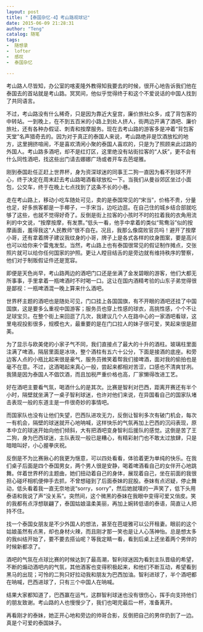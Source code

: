 ```yaml
---
layout: post
title: "【泰国杂忆-4】考山路观球记"
date: 2015-06-09 21:28:31
author: "Teng"
catalog: 随笔
tags:
-  随想录
-  lofter
-  感叹
-  泰国杂忆

---
```

考山路人尽皆知，办公室的喀麦隆外教得知我要去的时候，很开心地告诉我们他在泰国去的首站就是考山路。冥冥间，他似乎觉得终于和这个不爱说话的中国人找到了共同语言。

不过，考山路没有什么稀奇，只是因为靠近大皇宫，廉价旅社众多，成了背包客的中转站。一到晚上，在不到五百米的小路上到处人挤人，街两边开满了酒吧、廉价旅社，还有各种办假证、刺青和按摩服务。现在去考山路的游客多是冲着“背包客天堂”名声猎奇去的。因为对于真正的泰国人来说，考山路绝非是饮酒放松的地方，这里拥挤喧闹，不是喜欢清闲小聚的泰国人喜欢的，只是为了照顾来此过路的外国人。考山路多酒吧，却不是红灯区，这里绝没有站街拉客的“人妖”，更不会有什么同性酒吧，找这些出门请去娜娜广场或者开车去芭堤雅。

刚到泰国赴任正赶上世界杯，身为资深球迷的同事王二狗一直因为看不到球不开心，终于决定在周末赶去考山路喝酒看球放松一下。当我们从曼谷郊区坐过小面包，公交车，终于在晚上七点找到了这条不长的小巷。

走在考山路上，移动小吃车随处可见，卖的是泰国常见的“宋当”，价格不贵，分量也足，好多旅客都是一手椰子，一手宋当，边吃边逛。在自己住的城乡结合部就吃够了这些，也就不觉得好奇了。反倒是街上拉客的小孩时不时的拉着我的衣角用流利的中文说，“按摩按摩，有发票。”低头一看，他手中拿着的类似“鸳鸯浴”似的按摩画面，羞得我这“人民教师”很不自在。况且，我那么像腐败官员吗！避开了按摩小哥，还有拿着牌子建议我纹身的小哥，牌子上是各式各样的纹身图案，要是高兴也可以给你来个雷鬼发型。当然，考山路上也有泰国很常见的假证制作摊点，交张照片就可以给你任何国家的护照。更让人瞠目结舌的是旁边就有维持秩序的警察，他们对于制贩假证件还是宽容。

即便是天色尚早，考山路两边的酒吧门口还是坐满了金发碧眼的游客，他们大都无所事事，手里拿着一瓶啤酒时不时喝一口。这让在国内酒精考验的山东子弟觉得很是鄙视：一瓶啤酒混一晚上算来什么酒吧。

世界杯主题的酒吧也是随处可见，门口挂上各国国旗，有不开眼的酒吧还挂了中国国旗，这是要多么重视中国游客；服务员也穿上性感的球衣，高挑性感，个个不让足球宝贝。在整个街上来回逛了几次，我建议几个人在路中心的一家酒吧看球，这里电视投影很多，规模也大，最重要的是在门口拉人的妹子很可爱，笑起来很是甜美。

为了显示与欧美佬的小家子气不同，我们直接点了最大的十升的酒柱。玻璃柱里面注满了啤酒，隔层里面是冰块，整个酒柱有五六十公分，下面是接酒的底座。和旁边客人点的小瓶比起来很是豪气，服务员微笑着帮我们接啤酒，面对我的偷拍也是毫不在意。不过，这酒喝起来真心一般，尝起来都相对苦涩，口感也不清爽甘冽。我猜是因为泰国人不倡饮酒，而且加税严重价格也高，厂家懒得改进工艺。

好在酒吧主要看气氛，喝酒什么的是其次。比赛是智利对巴西，距离开赛还有半个小时，隔壁就坐满了一桌子智利球迷，也许对他们来说，在异国看自己的国家队堵击表现一般的东道主是一件很奇妙的事情吧。

而国家队也没有让他们失望，巴西队进攻无力，反倒让智利多次有破门机会，每次一有机会，隔壁的球迷就开心地呐喊，这样快乐的气氛再加上巴西的沉闷表现，原本中立的球迷开始向他们倾斜，大有把酒吧变身智利后援队的感觉。这倒是苦了王二狗，身为巴西球迷，主队表现一般已是糟心，有精彩射门也不敢太过放肆，只是暗暗叫好，小心握拳庆祝。

反倒是不为比赛揪心的我更为惬意，可以四处看看，体验着更为单纯的快乐。在我们桌子后面是四个泰国男女，两个男人很是安静，喝着啤酒看自己的女伴开心地跳舞。伴着世界杯的主题曲，她们扭动着自己的身体，展现着自己，坐在前面的我很担心碰坏相机便伸手去抓，不曾想碰到了后面泰妹的屁股。泰妹有点迟疑，停止舞动，低头看着我一直无奈地说“sorry，sorry”，然后她就噗的一声笑了，低下头用泰语和我说了声“没关系”。突然间，这个微黑的泰妹在我眼中变得可爱又俏皮。笑的我都有点浮想联翩了，泰国姑娘温柔美丽，再加上婉转低语的泰语，简直让人把持不住。

找一个泰国女朋友是不少外国人的想法，甚至在芭堤雅可以公开租妻。眼前的这个姑娘虽然有点黑，却也身材火辣，而且刚才那一笑也是让人心荡神怡。总是想太多的我纠结开始了，要不要去搭讪呢？等我定睛一看，看到后桌上还坐着两个男伴的时候新都凉了。

酒吧的气氛在点球比赛的时候达到了最高潮，智利球迷因为看到主队晋级的希望，不断的煽动酒吧内的气氛，其他酒客也变得积极起来，和他们不断互动，希望看到黑马的出现；可怜的二狗只好拉动我和朋友为巴西加油。智利进球了，半个酒吧都在呐喊，巴西进球了，只有三个中国人在呐喊。

结果大家都知道了，巴西赢在运气，这群智利球迷也没有很伤心，挥手向支持他们的朋友致谢。考山路的人也慢慢少了，我们也喝完最后一杯，准备离开。

再看刚才的泰妹，她正开心地和旁边的帅哥合影，反倒把自己的男伴扔到了一边。真是个可爱的泰国妹子。
